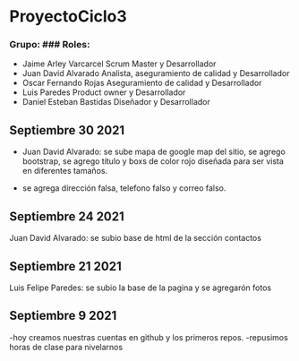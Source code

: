 # ProyectoCiclo3
### Grupo:                  ### Roles:
- Jaime Arley Varcarcel     Scrum Master y Desarrollador
- Juan David Alvarado       Analista, aseguramiento de calidad y Desarrollador
- Oscar Fernando Rojas      Aseguramiento de calidad y Desarrollador
- Luis Paredes              Product owner y Desarrollador
- Daniel Esteban Bastidas   Diseñador y Desarrollador


## Septiembre 30 2021
- Juan David Alvarado:
se sube mapa de google map del sitio, se agrego bootstrap,
se agrego título y boxs de color rojo diseñada para ser vista en
diferentes tamaños.

- se agrega dirección falsa, telefono falso y correo falso.

## Septiembre 24 2021
Juan David Alvarado:
se subio base de html de la sección contactos

## Septiembre 21 2021
Luis Felipe Paredes:
se subio la base de la pagina y se agregarón fotos

## Septiembre 9 2021

-hoy creamos nuestras cuentas en github y los primeros repos.
-repusimos horas de clase para nivelarnos

